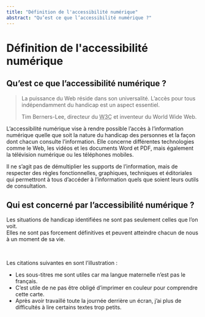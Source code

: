 ```yaml
---
title: "Définition de l'accessibilité numérique"
abstract: "Qu’est ce que l’accessibilité numérique ?"
---
```

# Définition de l'accessibilité numérique

## Qu’est ce que l’accessibilité numérique&nbsp;?

<blockquote class="blockquote" cite="https://www.w3.org/Press/IPO-announce">
    <p>La puissance du Web réside dans son universalité. L’accès pour tous indépendamment du handicap est un aspect essentiel.</p>
    <footer class="blockquote-footer">
        Tim Berners-Lee, directeur du <abbr title="World Wide Web Consortium">W3C</abbr> et inventeur du World Wide Web.
    </footer>
</blockquote>

L’accessibilité numérique vise à rendre possible l’accès à l’information numérique quelle que soit la nature du handicap des personnes et la façon dont chacun consulte l’information. Elle concerne différentes technologies comme le Web, les vidéos et les documents Word et PDF, mais également la télévision numérique ou les téléphones mobiles.

Il ne s’agit pas de démultiplier les supports de l’information, mais de respecter des règles fonctionnelles, graphiques, techniques et éditoriales qui permettront à tous d’accéder à l’information quels que soient leurs outils de consultation.


## Qui est concerné par l’accessibilité numérique&nbsp;?

Les situations de handicap identifiées ne sont pas seulement celles que l’on voit.   
Elles ne sont pas forcement définitives et peuvent atteindre chacun de nous à un moment de sa vie.

&nbsp;
<div class="sr-only">
    Les citations suivantes en sont l’illustration&nbsp;:
    <ul>
        <li>Les sous-titres me sont utiles car ma langue maternelle n’est pas le français.</li>
        <li>C’est utile de ne pas être obligé d’imprimer en couleur pour comprendre cette carte.</li>
        <li>Après avoir travaillé toute la journée derrière un écran, j’ai plus de difficultés à lire certains textes trop petits.</li>
    </ul>
</div>  

<img src="../images/chat.png" alt="" class="img-fluid">

